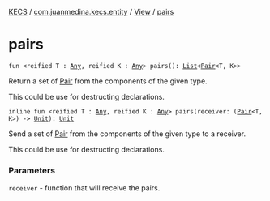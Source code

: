 [KECS](../../index.md) / [com.juanmedina.kecs.entity](../index.md) / [View](index.md) / [pairs](./pairs.md)

# pairs

`fun <reified T : `[`Any`](https://kotlinlang.org/api/latest/jvm/stdlib/kotlin/-any/index.html)`, reified K : `[`Any`](https://kotlinlang.org/api/latest/jvm/stdlib/kotlin/-any/index.html)`> pairs(): `[`List`](https://kotlinlang.org/api/latest/jvm/stdlib/kotlin.collections/-list/index.html)`<`[`Pair`](https://kotlinlang.org/api/latest/jvm/stdlib/kotlin/-pair/index.html)`<T, K>>`

Return a set of [Pair](https://kotlinlang.org/api/latest/jvm/stdlib/kotlin/-pair/index.html) from the components of the given type.

This could be use for destructing declarations.

`inline fun <reified T : `[`Any`](https://kotlinlang.org/api/latest/jvm/stdlib/kotlin/-any/index.html)`, reified K : `[`Any`](https://kotlinlang.org/api/latest/jvm/stdlib/kotlin/-any/index.html)`> pairs(receiver: (`[`Pair`](https://kotlinlang.org/api/latest/jvm/stdlib/kotlin/-pair/index.html)`<T, K>) -> `[`Unit`](https://kotlinlang.org/api/latest/jvm/stdlib/kotlin/-unit/index.html)`): `[`Unit`](https://kotlinlang.org/api/latest/jvm/stdlib/kotlin/-unit/index.html)

Send a set of [Pair](https://kotlinlang.org/api/latest/jvm/stdlib/kotlin/-pair/index.html) from the components of the given type to a receiver.

This could be use for destructing declarations.

### Parameters

`receiver` - function that will receive the pairs.